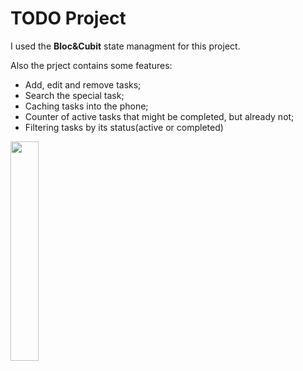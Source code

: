 # TODO Project

I used the <b>Bloc&Cubit</b> state managment for this project.

Also the prject contains some features:
 - Add, edit and remove tasks;
 - Search the special task;
 - Caching tasks into the phone;
 - Counter of active tasks that might be completed, but already not;
 - Filtering tasks by its status(active or completed)

<img src="https://i.imgur.com/aGU6m6E.png"  width="30%" height="30%">
